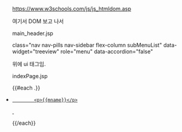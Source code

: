  <ul class="nav nav-pills nav-sidebar flex-column subMenuList" data-widget="treeview" role="menu" data-accordion="false">

https://www.w3schools.com/js/js_htmldom.asp

여기서 DOM 보고 나서 



main_header.jsp

 class="nav nav-pills nav-sidebar flex-column subMenuList" data-widget="treeview" role="menu" data-accordion="false"

위에 ui 태그임.



indexPage.jsp

{{#each .}}
	<li class="nav-item subMenu" >
		<a href="javascript:goPage('<%=request.getContextPath()%>{{murl}}', '{{mcode}}');"
			class="nav-link">
			<i class="{{micon}}"></i>

			<p>{{mname}}</p>
​		</a>
​	</li>
{{/each}}




